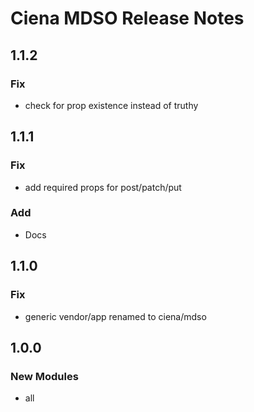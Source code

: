 # Ciena MDSO Release Notes

## 1.1.2

### Fix

- check for prop existence instead of truthy

## 1.1.1

### Fix

- add required props for post/patch/put

### Add

- Docs

## 1.1.0

### Fix

- generic vendor/app renamed to ciena/mdso

## 1.0.0

### New Modules

- all
